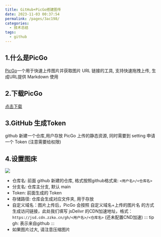 ```yaml
---
title: GitHub+PicGo搭建图传
date: 2023-11-03 00:37:54
permalink: /pages/3ac198/
categories:
  - 技术总结
tags:
  - github
---
```


## 1.什么是PicGo

[PicGo](https://github.com/Molunerfinn/PicGo)一个用于快速上传图片并获取图片 URL 链接的工具, 支持快速拖拽上传, 生成URL提供 Markdown 使用

## 2.下载PicGo

[点击下载](https://github.com/Molunerfinn/PicGo/releases)

## 3.GitHub 生成Token

github 新建一个仓库,用户存放 PicGo 上传的静态资源, 同时需要到 setting 申请一个 Token (注意需要给权限)

## 4.设置图床
![](https://jsd.cdn.zzko.cn/gh/iFangdays/picGoCDN/utuai/20231103010224.png)
- 仓库名: 前面 github 新建的仓库, 格式按照github格式来: `<用户名>/<仓库名>`
- 分支名: 仓库主分支, 默认 main
- Token: 前面生成的 Token
- 存储路径: 仓库会生成对应文件夹, 用于存放
- 自定义域名：图片上传后，PicGo 会按照 自定义域名+上传的图片名 的方式生成访问链接，此处我们填写 jsDelivr 的CDN加速地址，格式：`https://jsd.cdn.zzko.cn/gh/<用户名>/<仓库名>` (还未配置CND加速)
::: tip
gh: 表示来自github
:::
- 如果图片过大, 请注意压缩图片

<HideArticle />


